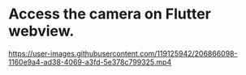 #  Access the camera on Flutter webview.





https://user-images.githubusercontent.com/119125942/206866098-1160e9a4-ad38-4069-a3fd-5e378c799325.mp4


